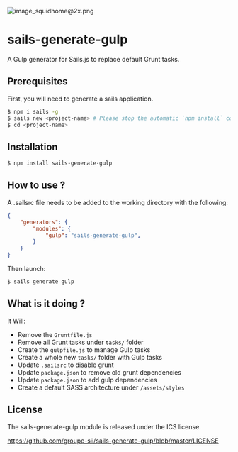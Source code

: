 ![image_squidhome@2x.png](http://i.imgur.com/RIvu9.png)

# sails-generate-gulp

A Gulp generator for Sails.js to replace default Grunt tasks.

## Prerequisites

First, you will need to generate a sails application.

```sh
$ npm i sails -g
$ sails new <project-name> # Please stop the automatic `npm install` command before it installs sails dependencies and Grunt with it
$ cd <project-name>
```

## Installation

```sh
$ npm install sails-generate-gulp
```

## How to use ?

A .sailsrc file needs to be added to the working directory with the following:

```json
{
    "generators": {
        "modules": {
            "gulp": "sails-generate-gulp",
        }
    }
}
```

Then launch:

```sh
$ sails generate gulp
```

## What is it doing ?

It Will:

* Remove the `Gruntfile.js`
* Remove all Grunt tasks under `tasks/` folder
* Create the `gulpfile.js` to manage Gulp tasks
* Create a whole new `tasks/` folder with Gulp tasks
* Update `.sailsrc` to disable grunt
* Update `package.json` to remove old grunt dependencies
* Update `package.json` to add gulp dependencies
* Create a default SASS architecture under `/assets/styles`

## License

The sails-generate-gulp module is released under the ICS license.

https://github.com/groupe-sii/sails-generate-gulp/blob/master/LICENSE
